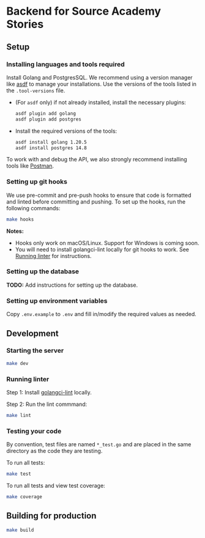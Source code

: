 # Backend for Source Academy Stories

## Setup

### Installing languages and tools required

Install Golang and PostgresSQL. We recommend using a version manager like [asdf](https://asdf-vm.com/) to manage your installations. Use the versions of the tools listed in the `.tool-versions` file.

* (For `asdf` only) if not already installed, install the necessary plugins:

  ```bash
  asdf plugin add golang
  asdf plugin add postgres
  ```

* Install the required versions of the tools:

  ```bash
  asdf install golang 1.20.5
  asdf install postgres 14.8
  ```

To work with and debug the API, we also strongly recommend installing tools like [Postman](https://www.postman.com/downloads/).

### Setting up git hooks

We use pre-commit and pre-push hooks to ensure that code is formatted and linted before committing and pushing. To set up the hooks, run the following commands:

```bash
make hooks
```

**Notes:**

* Hooks only work on macOS/Linux. Support for Windows is coming soon.
* You will need to install golangci-lint locally for git hooks to work. See [Running linter](#running-linter) for instructions.

### Setting up the database

**TODO:** Add instructions for setting up the database.

### Setting up environment variables

Copy `.env.example` to `.env` and fill in/modify the required values as needed.

## Development

### Starting the server

```bash
make dev
```

### Running linter

Step 1: Install [golangci-lint](https://golangci-lint.run/usage/install/#local-installation) locally.

Step 2: Run the lint commmand:

```bash
make lint
```

### Testing your code

By convention, test files are named `*_test.go` and are placed in the same directory as the code they are testing.

To run all tests:

```bash
make test
```

To run all tests and view test coverage:

```bash
make coverage
```

## Building for production

```bash
make build
```
